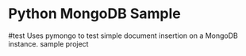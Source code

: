 Python MongoDB Sample 
=====================

#test
Uses pymongo to test simple document insertion on a MongoDB instance.
sample project

